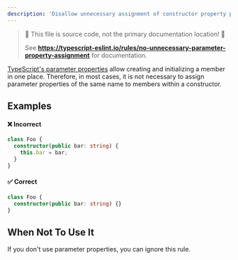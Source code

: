 ```yaml
---
description: 'Disallow unnecessary assignment of constructor property parameter.'
---
```


> 🛑 This file is source code, not the primary documentation location! 🛑
>
> See **https://typescript-eslint.io/rules/no-unnecessary-parameter-property-assignment** for documentation.

[TypeScript's parameter properties](https://www.typescriptlang.org/docs/handbook/2/classes.html#parameter-properties) allow creating and initializing a member in one place.
Therefore, in most cases, it is not necessary to assign parameter properties of the same name to members within a constructor.

## Examples

<!--tabs-->

#### ❌ Incorrect

```ts
class Foo {
  constructor(public bar: string) {
    this.bar = bar;
  }
}
```

#### ✅ Correct

```ts
class Foo {
  constructor(public bar: string) {}
}
```

<!--/tabs-->

## When Not To Use It

If you don't use parameter properties, you can ignore this rule.
